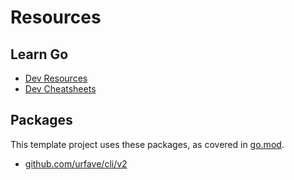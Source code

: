 # Resources


## Learn Go

- [Dev Resources](https://michaelcurrin.github.io/dev-resources/resources/go/)
- [Dev Cheatsheets](https://michaelcurrin.github.io/dev-cheatsheets/cheatsheets/go/)


## Packages

This template project uses these packages, as covered in [go.mod](/go.mod).

- [github.com/urfave/cli/v2](https://github.com/urfave/cli/blob/master/docs/v2/manual.md)
